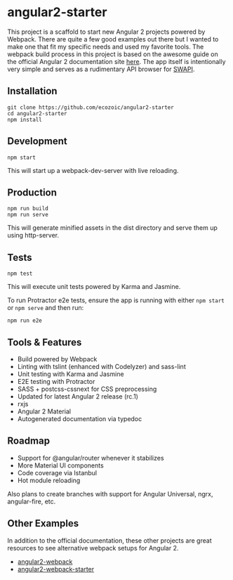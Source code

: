 # angular2-starter

This project is a scaffold to start new Angular 2 projects powered by Webpack. There are quite a few good examples out there but I wanted to make one that fit my specific needs and used my favorite tools. The webpack build process in this project is based on the awesome guide on the official Angular 2 documentation site [here](https://angular.io/docs/ts/latest/guide/webpack.html). The app itself is intentionally very simple and serves as a rudimentary API browser for [SWAPI](http://swapi.co/).

## Installation
```
git clone https://github.com/ecozoic/angular2-starter
cd angular2-starter
npm install
```

## Development
```
npm start
```

This will start up a webpack-dev-server with live reloading.

## Production
```
npm run build
npm run serve
```

This will generate minified assets in the dist directory and serve them up using http-server.

## Tests
```
npm test
```

This will execute unit tests powered by Karma and Jasmine.

To run Protractor e2e tests, ensure the app is running with either ```npm start``` or ```npm serve``` and then run:
```
npm run e2e
```

## Tools & Features
* Build powered by Webpack
* Linting with tslint (enhanced with Codelyzer) and sass-lint
* Unit testing with Karma and Jasmine
* E2E testing with Protractor
* SASS + postcss-cssnext for CSS preprocessing
* Updated for latest Angular 2 release (rc.1)
* rxjs
* Angular 2 Material
* Autogenerated documentation via typedoc

## Roadmap
* Support for @angular/router whenever it stabilizes
* More Material UI components
* Code coverage via Istanbul
* Hot module reloading

Also plans to create branches with support for Angular Universal, ngrx, angular-fire, etc.

## Other Examples
In addition to the official documentation, these other projects are great resources to see alternative webpack setups for Angular 2.
* [angular2-webpack](https://github.com/preboot/angular2-webpack)
* [angular2-webpack-starter](https://github.com/AngularClass/angular2-webpack-starter)

